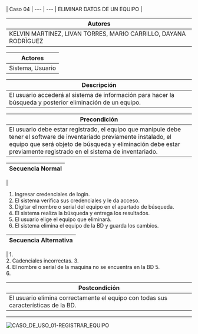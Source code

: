 
| Caso 04  |
--- | ---
| ELIMINAR DATOS DE UN EQUIPO |

| Autores  |
|--------|
| KELVIN MARTINEZ, LIVAN TORRES, MARIO CARRILLO, DAYANA RODRÌGUEZ |

| Actores |
|---------|
| Sistema, Usuario  |

| Descripción |
|--------|
| El usuario accederá al sistema de información para hacer la búsqueda y posterior eliminación de un equipo.  |

| Precondición |
|--------|
| El usuario debe estar registrado, el equipo que manipule debe tener el software de inventariado previamente instalado, el equipo que será objeto de búsqueda y eliminación debe estar previamente registrado en el sistema de inventariado.  |

| Secuencia Normal|
|--------|
| 
1.	Ingresar credenciales de login.
2.	El sistema verifica sus credenciales y le da acceso.
3.	Digitar el nombre o serial del equipo en el apartado de búsqueda.
4.	El sistema realiza la búsqueda y entrega los resultados.
5.	El usuario elige el equipo que eliminará.
6.	El sistema elimina el equipo de la BD y guarda los cambios.


 

| Secuencia Alternativa |
|--------|
| 
1.	
2.	Cadenciales incorrectas.
3.	
4.	El nombre o serial de la maquina no se encuentra en la BD
5.	 
6.	


| Postcondición |
|--------|
|El usuario elimina correctamente el equipo con todas sus características de la BD. |

----------


![CASO_DE_USO_01-REGISTRAR_EQUIPO](https://github.com/MERZIOX/NativApps/blob/master/UML/casos-de-usos-diagramas/CASO_DE_USO_04-ELIMINAR_DATOS_DE_UN_EQUIPO.jpeg?raw=true "CASO DE USO 01-REGISTRAR EQUIPO")
